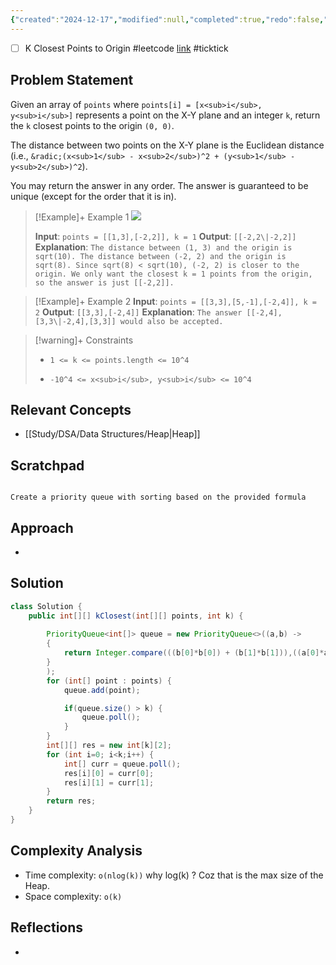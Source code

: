 ```yaml
---
{"created":"2024-12-17","modified":null,"completed":true,"redo":false,"Perfect":true,"Description":"Sort it smartly","leetcode-index":973,"link":"https://leetcode.com/problems/k-closest-points-to-origin","difficulty":"Medium","tags":["leetcode/array","leetcode/math","leetcode/divide-and-conquer","leetcode/geometry","leetcode/sorting","leetcode/heap-priority-queue","leetcode/quickselect","programming/practice"],"dg-publish":true,"permalink":"/study/dsa/leetcode/medium/973-k-closest-points-to-origin/","dgPassFrontmatter":true}
---
```



- [ ] K Closest Points to Origin #leetcode  [link](https://ticktick.com/webapp/#p/674f4562ebbe1a00000002b9/tasks/67618600055b7119d43d4091) #ticktick  

## Problem Statement
Given an array of `points` where `points[i] = [x<sub>i</sub>, y<sub>i</sub>]` represents a point on the X-Y plane and an integer `k`, return the `k` closest points to the origin `(0, 0)`.

The distance between two points on the X-Y plane is the Euclidean distance (i.e., `&radic;(x<sub>1</sub> - x<sub>2</sub>)^2 + (y<sub>1</sub> - y<sub>2</sub>)^2`).

You may return the answer in any order. The answer is guaranteed to be unique (except for the order that it is in).

 

>[!Example]+ Example 1
>![](https://assets.leetcode.com/uploads/2021/03/03/closestplane1.jpg)
>
>**Input**: `points = [[1,3],[-2,2]], k = 1`
>**Output**: `[[-2,2\|-2,2]]`
>**Explanation**: `The distance between (1, 3) and the origin is sqrt(10).
>The distance between (-2, 2) and the origin is sqrt(8).
>Since sqrt(8) < sqrt(10), (-2, 2) is closer to the origin.
>We only want the closest k = 1 points from the origin, so the answer is just [[-2,2]].
>`

>[!Example]+ Example 2
>**Input**: `points = [[3,3],[5,-1],[-2,4]], k = 2`
>**Output**: `[[3,3],[-2,4]]`
>**Explanation**: `The answer [[-2,4],[3,3\|-2,4],[3,3]] would also be accepted.
>`

>[!warning]+ Constraints
>- `1 <= k <= points.length <= 10^4`
>
>- `-10^4 <= x<sub>i</sub>, y<sub>i</sub> <= 10^4`

## Relevant Concepts
- [[Study/DSA/Data Structures/Heap\|Heap]]
## Scratchpad
```

Create a priority queue with sorting based on the provided formula 

```
## Approach
- 
## Solution
```Java
class Solution {
    public int[][] kClosest(int[][] points, int k) {
        
        PriorityQueue<int[]> queue = new PriorityQueue<>((a,b) -> 
        {
            return Integer.compare(((b[0]*b[0]) + (b[1]*b[1])),((a[0]*a[0]) + (a[1]*a[1])));
        }
        );
        for (int[] point : points) {
            queue.add(point);

            if(queue.size() > k) {
                queue.poll();
            }
        }
        int[][] res = new int[k][2];
        for (int i=0; i<k;i++) {
            int[] curr = queue.poll();
            res[i][0] = curr[0];
            res[i][1] = curr[1];
        }
        return res;
    }
}
```

## Complexity Analysis
- Time complexity: `o(nlog(k))` why log(k) ? Coz that is the max size of the Heap. 
- Space complexity: `o(k)`

## Reflections
- 